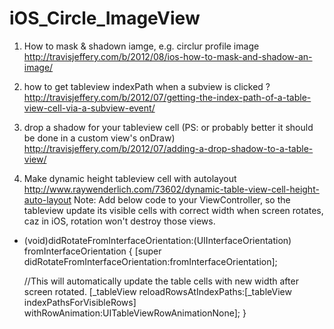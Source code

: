 # iOS_Circle_ImageView

1. How to mask & shadown iamge, e.g. circlur profile image
http://travisjeffery.com/b/2012/08/ios-how-to-mask-and-shadow-an-image/

2. how to get tableview indexPath when a subview is clicked ?
http://travisjeffery.com/b/2012/07/getting-the-index-path-of-a-table-view-cell-via-a-subview-event/

3. drop a shadow for your tableview cell
(PS: or probably better it should be done in a custom view's onDraw)
http://travisjeffery.com/b/2012/07/adding-a-drop-shadow-to-a-table-view/

4. Make dynamic height tableview cell with autolayout
http://www.raywenderlich.com/73602/dynamic-table-view-cell-height-auto-layout
Note: Add below code to your ViewController, so the tableview update its visible cells with 
correct width when screen rotates, caz in iOS, rotation won't destroy those views.
- (void)didRotateFromInterfaceOrientation:(UIInterfaceOrientation) fromInterfaceOrientation
{
    [super didRotateFromInterfaceOrientation:fromInterfaceOrientation];
    
    //This will automatically update the table cells with new width after screen rotated.
    [_tableView reloadRowsAtIndexPaths:[_tableView indexPathsForVisibleRows] withRowAnimation:UITableViewRowAnimationNone];
}

